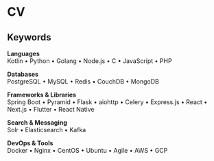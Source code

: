 # CV

## Keywords

**Languages**  
Kotlin • Python • Golang • Node.js • C • JavaScript • PHP

**Databases**  
PostgreSQL • MySQL • Redis • CouchDB • MongoDB

**Frameworks & Libraries**  
Spring Boot • Pyramid • Flask • aiohttp • Celery • Express.js • React • Next.js • Flutter • React Native

**Search & Messaging**  
Solr • Elasticsearch • Kafka

**DevOps & Tools**  
Docker • Nginx • CentOS • Ubuntu • Agile • AWS • GCP
